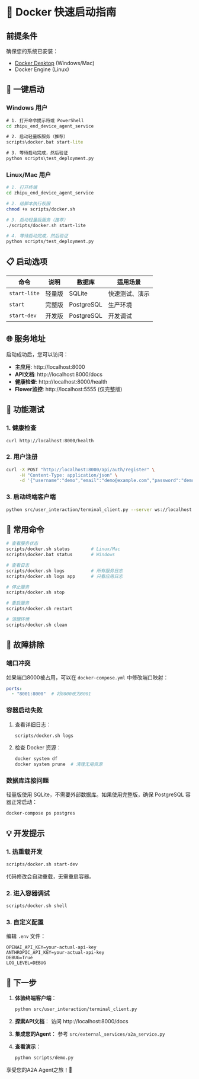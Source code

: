# 🐳 Docker 快速启动指南

## 前提条件

确保您的系统已安装：
- [Docker Desktop](https://www.docker.com/products/docker-desktop/) (Windows/Mac)
- Docker Engine (Linux)

## 🚀 一键启动

### Windows 用户

```cmd
# 1. 打开命令提示符或 PowerShell
cd zhipu_end_device_agent_service

# 2. 启动轻量版服务（推荐）
scripts\docker.bat start-lite

# 3. 等待启动完成，然后验证
python scripts\test_deployment.py
```

### Linux/Mac 用户

```bash
# 1. 打开终端
cd zhipu_end_device_agent_service

# 2. 给脚本执行权限
chmod +x scripts/docker.sh

# 3. 启动轻量版服务（推荐）
./scripts/docker.sh start-lite

# 4. 等待启动完成，然后验证
python scripts/test_deployment.py
```

## 📋 启动选项

| 命令 | 说明 | 数据库 | 适用场景 |
|------|------|--------|----------|
| `start-lite` | 轻量版 | SQLite | 快速测试、演示 |
| `start` | 完整版 | PostgreSQL | 生产环境 |
| `start-dev` | 开发版 | PostgreSQL | 开发调试 |

## 🌐 服务地址

启动成功后，您可以访问：

- **主应用**: http://localhost:8000
- **API文档**: http://localhost:8000/docs
- **健康检查**: http://localhost:8000/health
- **Flower监控**: http://localhost:5555 (仅完整版)

## 🧪 功能测试

### 1. 健康检查
```bash
curl http://localhost:8000/health
```

### 2. 用户注册
```bash
curl -X POST "http://localhost:8000/api/auth/register" \
     -H "Content-Type: application/json" \
     -d '{"username":"demo","email":"demo@example.com","password":"demo123"}'
```

### 3. 启动终端客户端
```bash
python src/user_interaction/terminal_client.py --server ws://localhost:8000
```

## 🔧 常用命令

```bash
# 查看服务状态
scripts/docker.sh status        # Linux/Mac
scripts\docker.bat status       # Windows

# 查看日志
scripts/docker.sh logs          # 所有服务日志
scripts/docker.sh logs app      # 只看应用日志

# 停止服务
scripts/docker.sh stop

# 重启服务
scripts/docker.sh restart

# 清理环境
scripts/docker.sh clean
```

## 🐛 故障排除

### 端口冲突
如果端口8000被占用，可以在 `docker-compose.yml` 中修改端口映射：
```yaml
ports:
  - "8001:8000"  # 将8000改为8001
```

### 容器启动失败
1. 查看详细日志：
   ```bash
   scripts/docker.sh logs
   ```

2. 检查 Docker 资源：
   ```bash
   docker system df
   docker system prune  # 清理无用资源
   ```

### 数据库连接问题
轻量版使用 SQLite，不需要外部数据库。如果使用完整版，确保 PostgreSQL 容器正常启动：
```bash
docker-compose ps postgres
```

## 💡 开发提示

### 1. 热重载开发
```bash
scripts/docker.sh start-dev
```
代码修改会自动重载，无需重启容器。

### 2. 进入容器调试
```bash
scripts/docker.sh shell
```

### 3. 自定义配置
编辑 `.env` 文件：
```env
OPENAI_API_KEY=your-actual-api-key
ANTHROPIC_API_KEY=your-actual-api-key
DEBUG=True
LOG_LEVEL=DEBUG
```

## 🎯 下一步

1. **体验终端客户端**：
   ```bash
   python src/user_interaction/terminal_client.py
   ```

2. **探索API文档**：
   访问 http://localhost:8000/docs

3. **集成您的Agent**：
   参考 `src/external_services/a2a_service.py`

4. **查看演示**：
   ```bash
   python scripts/demo.py
   ```

享受您的A2A Agent之旅！🚀
